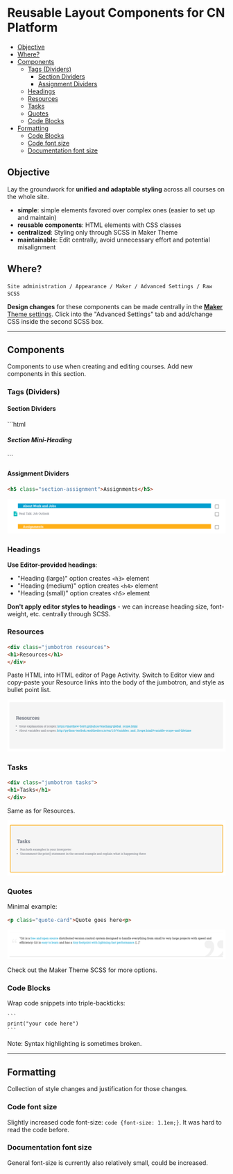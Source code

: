 # Reusable Layout Components for CN Platform

- [Objective](##Objective)
- [Where?](##Where?)
- [Components](##Components)
    * [Tags (Dividers)](###Tags%20(Dividers))
        - [Section Dividers](####Section%20Dividers)
        - [Assignment Dividers](####Assignment%20Dividers)
    * [Headings](###Headings)
    * [Resources](###Resources)
    * [Tasks](###Tasks)
    * [Quotes](###Quotes)
    * [Code Blocks](###Code%20Blocks)
- [Formatting](##Formatting)
    * [Code Blocks](###Code%20Blocks)
    * [Code font size](###Code%20font%20size)
    * [Documentation font size](###Documentation%20font%20size)


## Objective

Lay the groundwork for **unified and adaptable styling** across all courses on the whole site.

- **simple**: simple elements favored over complex ones (easier to set up and maintain)
- **reusable components**: HTML elements with CSS classes
- **centralized**: Styling only through SCSS in Maker Theme
- **maintainable**: Edit centrally, avoid unnecessary effort and potential misalignment

## Where?

`Site administration / Appearance / Maker / Advanced Settings / Raw SCSS`

**Design changes** for these components can be made centrally in the [**Maker** Theme settings](https://platform.codingnomads.co/learn/admin/settings.php?section=themesettingmaker). Click into the "Advanced Settings" tab and add/change CSS inside the second SCSS box.

---

## Components

Components to use when creating and editing courses. Add new components in this section.

### Tags (Dividers)

<h4 id="section-divider">Section Dividers</h4>
```html
<h5 class="section-divider">Section Mini-Heading</h5>
```

<h4 id="section-assignment">Assignment Dividers</h4>

```html
<h5 class="section-assignment">Assignments</h5>
```

![dividers](dividers.png)

### Headings

**Use Editor-provided headings**:

- "Heading (large)" option creates `<h3>` element
- "Heading (medium)" option creates `<h4>` element
- "Heading (small)" option creates `<h5>` element

**Don't apply editor styles to headings** - we can increase heading size, font-weight,
etc. centrally through SCSS.

### Resources

```html
<div class="jumbotron resources">
<h1>Resources</h1>
</div>
```

Paste HTML into HTML editor of Page Activity.
Switch to Editor view and copy-paste your Resource links into the body of the jumbotron, and style as bullet point list.

![resources](resources.png)

### Tasks

```html
<div class="jumbotron tasks">
<h1>Tasks</h1>
</div>
```

Same as for Resources.

![resources](tasks.png)

### Quotes

Minimal example:

```html
<p class="quote-card">Quote goes here<p>
```

![quote](quote.png)

Check out the Maker Theme SCSS for more options.


### Code Blocks

Wrap code snippets into triple-backticks:

    ```
    print("your code here")
    ```

Note: Syntax highlighting is sometimes broken.


---

## Formatting

Collection of style changes and justification for those changes.

### Code font size

Slightly increased code font-size: `code {font-size: 1.1em;}`. It was hard to read the code before.


### Documentation font size

General font-size is currently also relatively small, could be increased.
